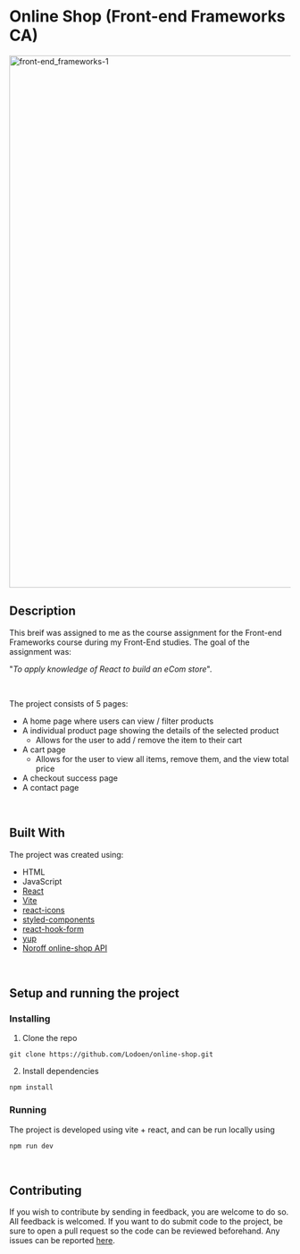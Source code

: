 # Online Shop (Front-end Frameworks CA)
<img width="952" alt="front-end_frameworks-1" src="https://github.com/Lodoen/online-shop/assets/95305401/1ffa5f26-f8ae-41b0-80d1-8333bf911072">

## Description

This breif was assigned to me as the course assignment for the Front-end Frameworks course during my Front-End studies. The goal of the assignment was:

"*To apply knowledge of React to build an eCom store*".

<br />

The project consists of 5 pages:
- A home page where users can view / filter products
- A individual product page showing the details of the selected product
  - Allows for the user to add / remove the item to their cart
- A cart page
  - Allows for the user to view all items, remove them, and the view total price
- A checkout success page
- A contact page

<br />

## Built With
The project was created using:
- HTML
- JavaScript
- [React](https://react.dev/)
- [Vite](https://vitejs.dev/)
- [react-icons](https://react-icons.github.io/react-icons)
- [styled-components](https://styled-components.com/docs)
- [react-hook-form](https://github.com/react-hook-form/react-hook-form)
- [yup](https://github.com/jquense/yup)
- [Noroff online-shop API](https://docs.noroff.dev/basic-endpoints/online-shop)

<br />

## Setup and running the project
### Installing
1. Clone the repo
```
git clone https://github.com/Lodoen/online-shop.git
```
2. Install dependencies
```
npm install
```


### Running
The project is developed using vite + react, and can be run locally using
```
npm run dev
```

<br />

## Contributing
If you wish to contribute by sending in feedback, you are welcome to do so. All feedback is welcomed. If you want to do submit code to the project, be sure to open a pull request so the code can be reviewed beforehand. Any issues can be reported [here](https://github.com/Lodoen/online-shop/issues).
